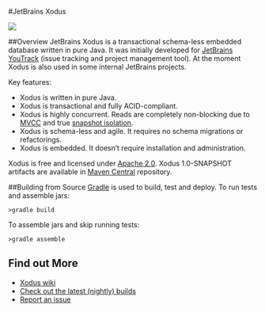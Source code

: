 #JetBrains Xodus

<div>
  <a href="http://teamcity.jetbrains.com/viewType.html?buildTypeId=Xodus_Build&guest=1">
    <img src="http://teamcity.jetbrains.com/app/rest/builds/buildType:(id:Xodus_Build)/statusIcon"/>
  </a>
</div>

##Overview
JetBrains Xodus is a transactional schema-less embedded database written in pure Java. It was initially developed for [JetBrains YouTrack](http://jetbrains.com/youtrack) (issue tracking and project management tool). At the moment Xodus is also used in some internal JetBrains projects.

Key features:
- Xodus is written in pure Java.
- Xodus is transactional and fully ACID-compliant.
- Xodus is highly concurrent. Reads are completely non-blocking due to [MVCC](https://en.wikipedia.org/wiki/Multiversion_concurrency_control) and
true [snapshot isolation](https://en.wikipedia.org/wiki/Snapshot_isolation).
- Xodus is schema-less and agile. It requires no schema migrations or refactorings.
- Xodus is embedded. It doesn’t require installation and administration.

Xodus is free and licensed under [Apache 2.0](http://www.apache.org/licenses/LICENSE-2.0.html). Xodus 1.0-SNAPSHOT artifacts are available in [Maven Central](https://oss.sonatype.org/content/repositories/snapshots/org/jetbrains/xodus) repository.

##Building from Source
[Gradle](http://www.gradle.org) is used to build, test and deploy. To run tests and assemble jars:

    >gradle build

To assemble jars and skip running tests:

    >gradle assemble   

## Find out More
- [Xodus wiki](https://github.com/JetBrains/xodus/wiki)
- [Check out the latest (nightly) builds](https://teamcity.jetbrains.com/viewType.html?buildTypeId=Xodus_Build)
- [Report an issue](http://xodus.myjetbrains.com/youtrack)